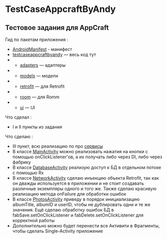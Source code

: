 # TestCaseAppcraftByAndy

## Тестовое задания для AppCraft

Гид по пакетам приложения :

- [AndroidManifest](https://github.com/andybeardness/TestCaseAppcraftByAndy/blob/main/app/src/main/AndroidManifest.xml) - манифест
- [testcaseappcraftbyandy](https://github.com/andybeardness/TestCaseAppcraftByAndy/tree/main/app/src/main/java/com/beardness/testcaseappcraftbyandy) — весь код тут
- - [adapters](https://github.com/andybeardness/TestCaseAppcraftByAndy/tree/main/app/src/main/java/com/beardness/testcaseappcraftbyandy/adapters) — адаптеры
- - [models](https://github.com/andybeardness/TestCaseAppcraftByAndy/tree/main/app/src/main/java/com/beardness/testcaseappcraftbyandy/models) — модели
- - [retrofit](https://github.com/andybeardness/TestCaseAppcraftByAndy/tree/main/app/src/main/java/com/beardness/testcaseappcraftbyandy/retrofit) — для Retrofit
- - [room](https://github.com/andybeardness/TestCaseAppcraftByAndy/tree/main/app/src/main/java/com/beardness/testcaseappcraftbyandy/room) — для Romm
- - [ui](https://github.com/andybeardness/TestCaseAppcraftByAndy/tree/main/app/src/main/java/com/beardness/testcaseappcraftbyandy/ui) — UI

Что сделал :

- I и II пункты из задания 

Что сделаю :

- III пункт, всю реализацию по про [сервисы](https://github.com/andybeardness/TestCaseAppcraftByAndy/blob/main/app/src/main/java/com/beardness/testcaseappcraftbyandy/ui/ServiceActivity.kt)
- В классе [MainActivity](https://github.com/andybeardness/TestCaseAppcraftByAndy/blob/main/app/src/main/java/com/beardness/testcaseappcraftbyandy/ui/MainActivity.kt) можно реализовать нажатия на кнопки с помощью onClickListener'ов, а их получать либо через DI, либо через фабрику
- В классе [DatabaseActivity](https://github.com/andybeardness/TestCaseAppcraftByAndy/blob/main/app/src/main/java/com/beardness/testcaseappcraftbyandy/ui/DatabaseActivity.kt) реализую доступ к БД в отдельном потоке с помощью Rx
- В классе [NetworkActivity](https://github.com/andybeardness/TestCaseAppcraftByAndy/blob/main/app/src/main/java/com/beardness/testcaseappcraftbyandy/ui/NetworkActivity.kt) сделаю инъекцию объекта Retrofit, так как он дважды используется в приложении и не стоит создавать различные экземпляры одного и того же. Также сделаю красивую реализацию метода onFailure для обработки ошибок
- В классе [PhotosActivity](https://github.com/andybeardness/TestCaseAppcraftByAndy/blob/main/app/src/main/java/com/beardness/testcaseappcraftbyandy/ui/PhotosActivity.kt) приведу в порядок инициализацию albumTitle, albumID и userID, чтобы не дублировать одни и те же значения. Ещё сделаю обработку ошибок БД в fabSave.setOnClickListener и fabDelete.setOnClickListener для корректной работы
- Дополнительно можно будет перенести все Активити в Фрагменты, чтобы сделать Single-Activity приложение
